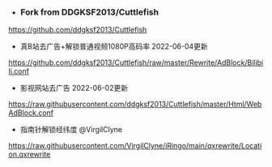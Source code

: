 - ### Fork from DDGKSF2013/Cuttlefish

https://github.com/ddgksf2013/Cuttlefish

- 真B站去广告+解锁普通视频1080P高码率 2022-06-04更新

https://github.com/ddgksf2013/Cuttlefish/raw/master/Rewrite/AdBlock/Bilibili.conf

- 影视网站去广告 2022-06-02更新

https://raw.githubusercontent.com/ddgksf2013/Cuttlefish/master/Html/WebAdBlock.conf

- 指南针解锁经纬度 @VirgilClyne

https://raw.githubusercontent.com/VirgilClyne/iRingo/main/qxrewrite/Location.qxrewrite
